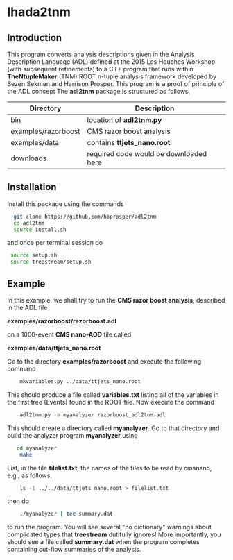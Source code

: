 # lhada2tnm

## Introduction

This program converts analysis descriptions given in the Analysis
Description Language (ADL) defined at the 2015 Les Houches Workshop
(with subsequent refinements) to a C++ program that runs within
__TheNtupleMaker__ (TNM) ROOT n-tuple analysis framework developed by Sezen Sekmen and Harrison Prosper. This program is a proof of principle of the ADL concept The __adl2tnm__
package is structured as follows,

| __Directory__  | __Description__                   |
| --------|-------------------|
| bin           |  location of __adl2tnm.py__                                  |
| examples/razorboost |  CMS razor boost analysis |
| examples/data           |  contains __ttjets\_nano.root__ |
| downloads   | required code would be downloaded here |

## Installation

Install this package using the commands
```bash
  git clone https://github.com/hbprosper/adl2tnm
  cd adl2tnm
  source install.sh
  ```
and once per terminal session do
```bash
 source setup.sh
 source treestream/setup.sh
```

## Example
In this example, we shall try to run the __CMS razor boost  analysis__,
described in the ADL file 

__examples/razorboost/razorboost.adl__ 

on a 1000-event __CMS nano-AOD__ file called 

__examples/data/ttjets\_nano.root__

Go to the directory __examples/razorboost__  and execute the following
command
```bash
	mkvariables.py ../data/ttjets_nano.root
```
This should produce a file called __variables.txt__ listing all of the
variables in the first tree (Events) found in the ROOT file.  Now execute the command
```bash
	adl2tnm.py -a myanalyzer razorboost_adl2tnm.adl
```
This should create a directory called __myanalyzer__. Go to that
directory and build the analyzer program __myanalyzer__ using
```bash
   cd myanalyzer
	make
```
List, in the file __filelist.txt__, the names of the files to be read by cmsnano,
e.g., as follows,
```bash
	ls -1 ../../data/ttjets_nano.root > filelist.txt
```
then do
```bash
	./myanalyzer | tee summary.dat
```
to run the  program.
You will see several "no dictionary" warnings about complicated types that
__treestream__ dutifully ignores! More importantly, you should see a file called
__summary.dat__ when the program completes containing cut-flow
summaries of the analysis.

